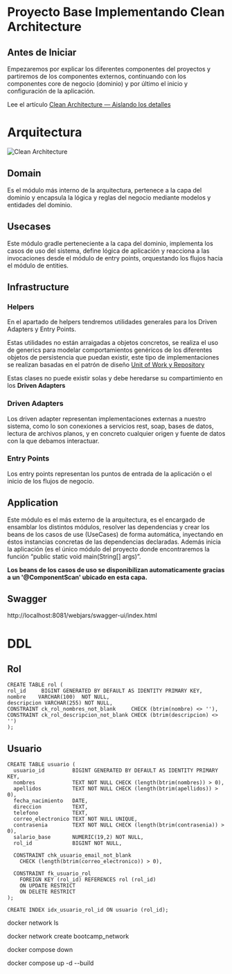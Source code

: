 # Proyecto Base Implementando Clean Architecture

## Antes de Iniciar

Empezaremos por explicar los diferentes componentes del proyectos y partiremos de los componentes externos, continuando con los componentes core de negocio (dominio) y por último el inicio y configuración de la aplicación.

Lee el artículo [Clean Architecture — Aislando los detalles](https://medium.com/bancolombia-tech/clean-architecture-aislando-los-detalles-4f9530f35d7a)

# Arquitectura

![Clean Architecture](https://miro.medium.com/max/1400/1*ZdlHz8B0-qu9Y-QO3AXR_w.png)

## Domain

Es el módulo más interno de la arquitectura, pertenece a la capa del dominio y encapsula la lógica y reglas del negocio mediante modelos y entidades del dominio.

## Usecases

Este módulo gradle perteneciente a la capa del dominio, implementa los casos de uso del sistema, define lógica de aplicación y reacciona a las invocaciones desde el módulo de entry points, orquestando los flujos hacia el módulo de entities.

## Infrastructure

### Helpers

En el apartado de helpers tendremos utilidades generales para los Driven Adapters y Entry Points.

Estas utilidades no están arraigadas a objetos concretos, se realiza el uso de generics para modelar comportamientos
genéricos de los diferentes objetos de persistencia que puedan existir, este tipo de implementaciones se realizan
basadas en el patrón de diseño [Unit of Work y Repository](https://medium.com/@krzychukosobudzki/repository-design-pattern-bc490b256006)

Estas clases no puede existir solas y debe heredarse su compartimiento en los **Driven Adapters**

### Driven Adapters

Los driven adapter representan implementaciones externas a nuestro sistema, como lo son conexiones a servicios rest,
soap, bases de datos, lectura de archivos planos, y en concreto cualquier origen y fuente de datos con la que debamos
interactuar.

### Entry Points

Los entry points representan los puntos de entrada de la aplicación o el inicio de los flujos de negocio.

## Application

Este módulo es el más externo de la arquitectura, es el encargado de ensamblar los distintos módulos, resolver las dependencias y crear los beans de los casos de use (UseCases) de forma automática, inyectando en éstos instancias concretas de las dependencias declaradas. Además inicia la aplicación (es el único módulo del proyecto donde encontraremos la función “public static void main(String[] args)”.

**Los beans de los casos de uso se disponibilizan automaticamente gracias a un '@ComponentScan' ubicado en esta capa.**

## Swagger
http://localhost:8081/webjars/swagger-ui/index.html


# DDL

## Rol
```
CREATE TABLE rol (
rol_id     BIGINT GENERATED BY DEFAULT AS IDENTITY PRIMARY KEY,
nombre    VARCHAR(100)  NOT NULL,
descripcion VARCHAR(255) NOT NULL,
CONSTRAINT ck_rol_nombres_not_blank     CHECK (btrim(nombre) <> ''),
CONSTRAINT ck_rol_descripcion_not_blank CHECK (btrim(descripcion) <> '')
);
```

## Usuario
```
CREATE TABLE usuario (
  usuario_id         BIGINT GENERATED BY DEFAULT AS IDENTITY PRIMARY KEY,
  nombres            TEXT NOT NULL CHECK (length(btrim(nombres)) > 0),
  apellidos          TEXT NOT NULL CHECK (length(btrim(apellidos)) > 0),
  fecha_nacimiento   DATE,
  direccion          TEXT,
  telefono           TEXT,
  correo_electronico TEXT NOT NULL UNIQUE,
  contrasenia        TEXT NOT NULL CHECK (length(btrim(contrasenia)) > 0),
  salario_base       NUMERIC(19,2) NOT NULL,
  rol_id             BIGINT NOT NULL,
  
  CONSTRAINT chk_usuario_email_not_blank
    CHECK (length(btrim(correo_electronico)) > 0),
  
  CONSTRAINT fk_usuario_rol
    FOREIGN KEY (rol_id) REFERENCES rol (rol_id)
    ON UPDATE RESTRICT
    ON DELETE RESTRICT
);

CREATE INDEX idx_usuario_rol_id ON usuario (rol_id);
```

docker network ls

docker network create bootcamp_network

docker compose down

docker compose up -d --build